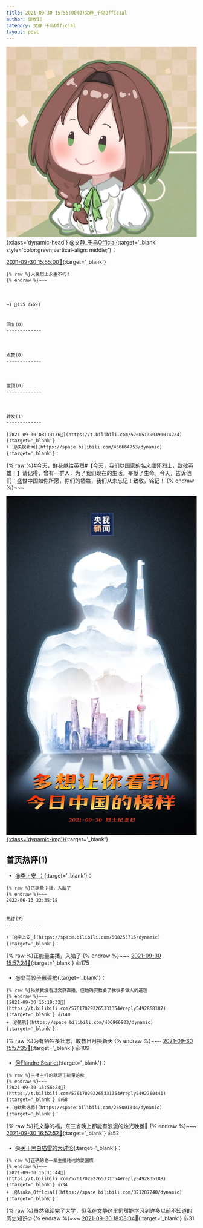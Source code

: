 ```yaml
---
title: 2021-09-30 15:55:00(0)文静_千鸟Official
author: 御坂IO
category: 文静_千鸟Official
layout: post
---
```


![img](/images/ac7482ed1b9a7f203dc68c0c4a77c488a27b108a.jpg){:class='dynamic-head'}
[@文静_千鸟Official](https://space.bilibili.com/667526012/dynamic){:target='_blank' style='color:green;vertical-align: middle;'}：

[2021-09-30 15:55:00🔗](https://t.bilibili.com/576170292265331354){:target='_blank'}

~~~
{% raw %}人民烈士永垂不朽！
{% endraw %}~~~



↪️1 💬155 👍691


回复(0)
-------------



点赞(0)
-------------



置顶(0)
-------------



转发(1)
-------------

[2021-09-30 08:13:36🔗](https://t.bilibili.com/576051390390014224){:target='_blank'}
+ [@央视新闻](https://space.bilibili.com/456664753/dynamic){:target='_blank'}：
~~~
{% raw %}#今天，鲜花献给英烈#【今天，我们以国家的名义缅怀烈士，致敬英雄！】请记得，曾有一群人，为了我们现在的生活，奉献了生命。今天，告诉他们：盛世中国如你所愿，你们的牺牲，我们从未忘记！致敬，铭记！ 
{% endraw %}~~~


[![img](/images/009064d924c02444e7eac7425ec6c6ce7753737e.png){:class='dynamic-img'}](/images/009064d924c02444e7eac7425ec6c6ce7753737e.png){:target='_blank'}




首页热评(1)
-------------

+ [@李上安_：](https://space.bilibili.com/508255715/dynamic){:target='_blank'}：
~~~
{% raw %}正能量主播，入脑了
{% endraw %}~~~
2022-06-13 22:35:18


热评(7)
-------------

+ [@李上安_](https://space.bilibili.com/508255715/dynamic){:target='_blank'}：
~~~
{% raw %}正能量主播，入脑了
{% endraw %}~~~
[2021-09-30 15:57:24🔗](https://t.bilibili.com/576170292265331354#reply5492754883){:target='_blank'} 👍175
+ [@韭菜饺子蘸香槟](https://space.bilibili.com/11015613/dynamic){:target='_blank'}：
~~~
{% raw %}虽然我没看过文静直播，但她确实教会了我很多做人的道理
{% endraw %}~~~
[2021-09-30 16:19:32🔗](https://t.bilibili.com/576170292265331354#reply5492868187){:target='_blank'} 👍140
+ [@芜航](https://space.bilibili.com/406966903/dynamic){:target='_blank'}：
~~~
{% raw %}为有牺牲多壮志，敢教日月换新天
{% endraw %}~~~
[2021-09-30 15:57:35🔗](https://t.bilibili.com/576170292265331354#reply5492765161){:target='_blank'} 👍109
+ [@Flandre·Scarlet](https://space.bilibili.com/16460/dynamic){:target='_blank'}：
~~~
{% raw %}主播主打的就是正能量这块
{% endraw %}~~~
[2021-09-30 15:56:24🔗](https://t.bilibili.com/576170292265331354#reply5492760441){:target='_blank'} 👍68
+ [@默默逸菌](https://space.bilibili.com/255001344/dynamic){:target='_blank'}：
~~~
{% raw %}托文静的福，东三省晚上都能有浪漫的烛光晚餐🥰
{% endraw %}~~~
[2021-09-30 16:52:52🔗](https://t.bilibili.com/576170292265331354#reply5493037588){:target='_blank'} 👍52
+ [@关于黑白猫雷的大讨论](https://space.bilibili.com/382970423/dynamic){:target='_blank'}：
~~~
{% raw %}正确的老一辈主播纯纯的爱国情
{% endraw %}~~~
[2021-09-30 16:11:44🔗](https://t.bilibili.com/576170292265331354#reply5492835188){:target='_blank'} 👍34
+ [@Asuka_Offlcial](https://space.bilibili.com/321287240/dynamic){:target='_blank'}：
~~~
{% raw %}虽然我读完了大学，但我在文静这里仍然能学习到许多以前不知道的历史知识🤓
{% endraw %}~~~
[2021-09-30 18:08:04🔗](https://t.bilibili.com/576170292265331354#reply5493497878){:target='_blank'} 👍31


